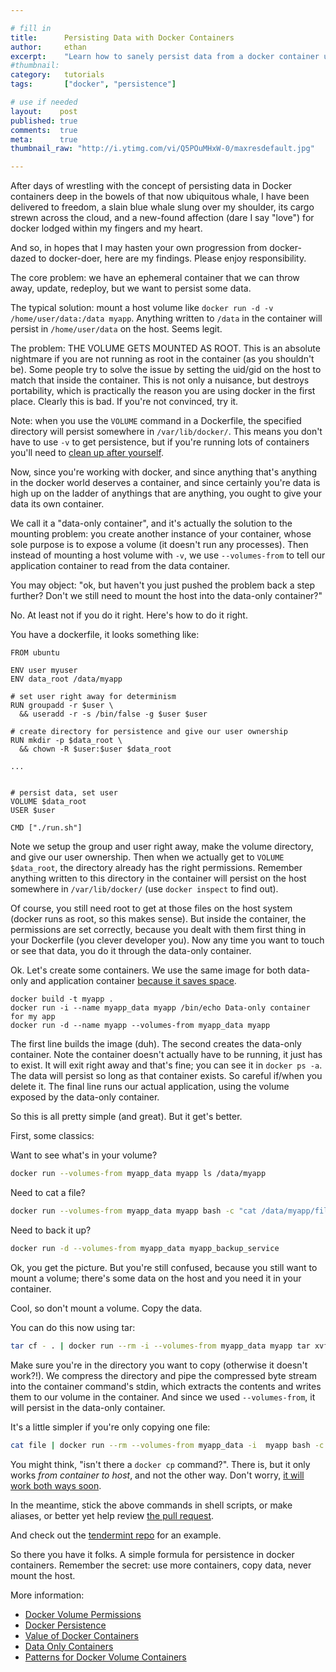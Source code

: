 ```yaml
---

# fill in
title:      Persisting Data with Docker Containers
author:     ethan
excerpt:    "Learn how to sanely persist data from a docker container using data-only containers."
#thumbnail:
category:   tutorials
tags:       ["docker", "persistence"]

# use if needed
layout:    post
published: true
comments:  true
meta:      true
thumbnail_raw: "http://i.ytimg.com/vi/Q5POuMHxW-0/maxresdefault.jpg"

---
```


After days of wrestling with the concept of persisting data in Docker containers deep in the bowels of that
now ubiquitous whale, I have been delivered to freedom, a slain blue whale slung over my shoulder, its cargo strewn across the cloud, and a new-found affection (dare I say "love") for docker lodged within my fingers and my heart.

And so, in hopes that I may hasten your own progression from docker-dazed to docker-doer, here are my findings. Please enjoy responsibility.

The core problem: we have an ephemeral container that we can throw away, update, redeploy, but we want to persist some data.

The typical solution: mount a host volume like `docker run -d -v /home/user/data:/data myapp`. Anything written to `/data` in the container will persist in `/home/user/data` on the host. Seems legit.

The problem: THE VOLUME GETS MOUNTED AS ROOT. This is an absolute nightmare if you are not running as root in the container (as you shouldn't be).
Some people try to solve the issue by setting the uid/gid on the host to match that inside the container. This is not only a nuisance, but destroys portability,
which is practically the reason you are using docker in the first place. Clearly this is bad. If you're not convinced, try it.

Note: when you use the `VOLUME` command in a Dockerfile, the specified directory will persist somewhere in `/var/lib/docker/`. This means you don't have to use `-v` to get persistence, but if you're running lots of containers you'll need to [clean up after yourself](https://github.com/chadoe/docker-cleanup-volumes).

Now, since you're working with docker, and since anything that's anything in the docker world deserves a container, and since certainly you're data is high up on the ladder of anythings that are anything, you ought to give your data its own container.

We call it a "data-only container", and it's actually the solution to the mounting problem: you create another instance of your container, whose sole purpose is to expose a volume (it doesn't run any processes).
Then instead of mounting a host volume with `-v`,
we use `--volumes-from` to tell our application container to read from the data container.

You may object: "ok, but haven't you just pushed the problem back a step further? Don't we still need to mount the host into the data-only container?"

No. At least not if you do it right. Here's how to do it right.

You have a dockerfile, it looks something like:

```
FROM ubuntu

ENV user myuser
ENV data_root /data/myapp

# set user right away for determinism
RUN groupadd -r $user \
  && useradd -r -s /bin/false -g $user $user

# create directory for persistence and give our user ownership
RUN mkdir -p $data_root \
  && chown -R $user:$user $data_root

...


# persist data, set user
VOLUME $data_root
USER $user

CMD ["./run.sh"]

```

Note we setup the group and user right away, make the volume directory, and give our user ownership.
Then when we actually get to `VOLUME $data_root`, the directory already has the right permissions. Remember anything written to this directory
in the container will persist on the host somewhere in `/var/lib/docker/` (use `docker inspect` to find out).

Of course, you still need root to get at those files on the host system (docker runs as root, so this makes sense). But inside the container, the permissions are set correctly, because you dealt with them first thing in your Dockerfile (you clever developer you). Now any time you want to touch or see that data, you do it through the data-only container.

Ok. Let's create some containers. We use the same image for both data-only and application container [because it saves space](http://container42.com/2014/11/18/data-only-container-madness).

```
docker build -t myapp .
docker run -i --name myapp_data myapp /bin/echo Data-only container for my app
docker run -d --name myapp --volumes-from myapp_data myapp
```

The first line builds the image (duh).
The second creates the data-only container.
Note the container doesn't actually have to be running, it just has to exist.
It will exit right away and that's fine; you can see it in `docker ps -a`.
The data will persist so long as that container exists. So careful if/when you delete it.
The final line runs our actual application, using the volume exposed by the data-only container.

So this is all pretty simple (and great). But it get's better.

First, some classics:

Want to see what's in your volume?

```bash
docker run --volumes-from myapp_data myapp ls /data/myapp
```

Need to cat a file?

```bash
docker run --volumes-from myapp_data myapp bash -c "cat /data/myapp/file"
```

Need to back it up?

```bash
docker run -d --volumes-from myapp_data myapp_backup_service
```

Ok, you get the picture. But you're still confused, because you still want to mount a volume;
there's some data on the host and you need it in your container.

Cool, so don't mount a volume. Copy the data.

You can do this now using tar:

```bash
tar cf - . | docker run --rm -i --volumes-from myapp_data myapp tar xvf - -C /data/myapp
```

Make sure you're in the directory you want to copy (otherwise it doesn't work?!).
We compress the directory and pipe the compressed byte stream into the container command's stdin,
which extracts the contents and writes them to our volume in the container.
And since we used `--volumes-from`, it will persist in the data-only container.

It's a little simpler if you're only copying one file:

```bash
cat file | docker run --rm --volumes-from myapp_data -i  myapp bash -c "cat > /data/myapp/file"
```

You might think, "isn't there a `docker cp` command?". There is, but it only works *from container to host*, and not the other way. Don't worry, [it will work both ways soon](https://github.com/docker/docker/pull/13171).

In the meantime, stick the above commands in shell scripts, or make aliases, or better yet help review [the pull request](https://github.com/docker/docker/pull/13171).

And check out the [tendermint repo](https://github.com/tendermint/tendermint/tree/develop/DOCKER) for an example.

So there you have it folks. A simple formula for persistence in docker containers. Remember the secret: use more containers, copy data, never mount the host.

More information:

* [Docker Volume Permissions](https://stackoverflow.com/questions/23544282/what-is-the-best-way-to-manage-permissions-for-docker-shared-volumes)
* [Docker Persistence](https://stackoverflow.com/questions/18496940/how-to-deal-with-persistent-storage-e-g-databases-in-docker)
* [Value of Docker Containers](https://medium.com/@ramangupta/why-docker-data-containers-are-good-589b3c6c749e)
* [Data Only Containers](http://container42.com/2014/11/18/data-only-container-madness/)
* [Patterns for Docker Volume Containers](http://container42.com/2013/12/16/persistent-volumes-with-docker-container-as-volume-pattern/)
